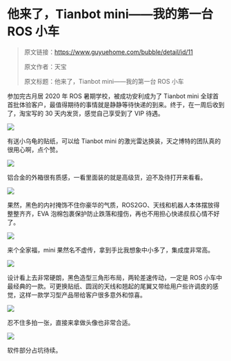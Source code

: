 # 他来了，Tianbot mini——我的第一台 ROS 小车

> 原文链接：https://www.guyuehome.com/bubble/detail/id/11
>
> 原文作者：天宝
>
> 原文标题：他来了，Tianbot mini——我的第一台 ROS 小车



参加完古月居 2020 年 ROS 暑期学校，被成功安利成为了 Tianbot mini 全球首首批体验客户，最值得期待的事情就是静静等待快递的到来。终于，在一周后收到了，淘宝写的 30 天内发货，感觉自己享受到了 VIP 待遇。

![](https://tianbot-pic.oss-cn-beijing.aliyuncs.com/tianbot/202109281543477.webp)

有送小乌龟的贴纸，可以给 Tianbot mini 的激光雷达换装，天之博特的团队真的很用心啊，点个赞。

![](https://tianbot-pic.oss-cn-beijing.aliyuncs.com/tianbot/202109281543437.webp)

铝合金的外箱很有质感，一看里面装的就是高级货，迫不及待打开来看看。

![](https://tianbot-pic.oss-cn-beijing.aliyuncs.com/tianbot/202109281543772.webp)

果然，黑色的内衬掩饰不住你豪华的气质，ROS2GO、天线和机器人本体摆放得整整齐齐，EVA 泡棉包裹保护防止跌落和撞伤，再也不用担心快递叔叔心情不好了。

![](https://tianbot-pic.oss-cn-beijing.aliyuncs.com/tianbot/202109281543266.webp)

来个全家福，mini 果然名不虚传，拿到手比我想象中小多了，集成度非常高。

![](https://tianbot-pic.oss-cn-beijing.aliyuncs.com/tianbot/202109281543927.webp)

设计看上去非常硬朗，黑色造型三角形布局，两轮差速传动，一定是 ROS 小车中最经典的一款。可更换贴纸、圆润的天线和翘起的尾翼又带给用户些许调皮的感觉，这样一款学习型产品带给客户很多意外和惊喜。

![](https://tianbot-pic.oss-cn-beijing.aliyuncs.com/tianbot/202109281543687.webp)

忍不住多拍一张，直接来拿做头像也非常合适。

![](https://tianbot-pic.oss-cn-beijing.aliyuncs.com/tianbot/202109281543581.webp)

软件部分占坑待续。